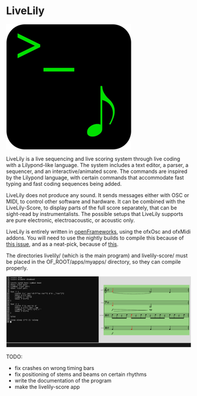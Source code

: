# LiveLily
![LiveLily logo](images/livelily_logo_scaled.png?raw=true)
   
LiveLily is a live sequencing and live scoring system through live coding with a Lilypond-like language. The system includes a text editor, a parser, a sequencer, and an interactive/animated score. The commands are inspired by the Lilypond language, with certain commands that accommodate fast typing and fast coding sequences being added.

LiveLily does not produce any sound. It sends messages either with OSC or MIDI, to control other software and hardware. It can be combined with the LiveLily-Score, to display parts of the full score separately, that can be sight-read by instrumentalists. The possible setups that LiveLily supports are pure electronic, electroacoustic, or acoustic only.

LiveLily is entirely written in [openFrameworks], using the ofxOsc and ofxMidi addons. You will need to use the nightly builds to compile this because of [this issue], and as a neat-pick, because of [this].

The directories livelily/ (which is the main program) and livelily-score/ must be placed in the OF_ROOT/apps/myapps/ directory, so they can compile properly.
   
![LiveLily screenshow](images/livelily_screenshot.png?raw=true)
  
TODO:
- fix crashes on wrong timing bars
- fix positioning of stems and beams on certain rhythms
- write the documentation of the program
- make the livelily-score app

[openFrameworks]: https://openframeworks.cc/
[this issue]: https://forum.openframeworks.cc/t/are-monospace-fonts-really-monospace/40358
[this]: https://forum.openframeworks.cc/t/how-to-set-a-custom-icon-for-an-app/41613
